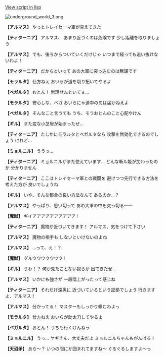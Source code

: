 [View script in lisp](../scripts/101004011.txt)

![underground_world_3.png](../images/backgrounds/underground_world_3.png)

**【アルマス】**
やっとトレイセーマ軍が見えてきた

**【ティターニア】**
アルマス、
あまり近づくのは危険です
少し距離を取りましょう

**【アルマス】**
でも、後ろからついていくだけじゃ
いつまで経っても追い抜けないわよ！

**【ティターニア】**
だからといって
あの大軍に突っ込むのは無謀です

**【モラルタ】**
仕方ねえ
おいらが道を切り拓いてやるよ

**【ベガルタ】**
おとん！
無理せんといてぇ…

**【モラルタ】**
安心しな、ベガ
おいらにゃ連中の刃は届かねえよ

**【ベガルタ】**
そんなこと言うても
うち、モラおとんのこと心配やけん

**【ギル】**
また変な小芝居が始まったぜ…

**【ティターニア】**
たしかにモラルタとベガルタなら
攻撃を無効化できるのでしょう
けれど…

**【ミョルニル】**
ううっ…

**【ティターニア】**
ミョルニルがまた怯えています…
どんな斬ル姫が加わったのか
分かりません

**【ティターニア】**
ここはトレイセーマ軍との戦闘を
避けつつ先行できる方法を考えた方が
良いでしょうね

**【ギル】**
いや、そんな都合の良い方法なんて
あるのか…？

**【アルマス】**
やっぱり、思い切って
あの大軍の中を突っ切る――

**【魔獣】**
ギイアアアアアアアアアア！

**【ティターニア】**
魔物が近づいてきます！
アルマス、気をつけて下さい

**【アルマス】**
魔物の相手も
しないといけないのよね

**【アルマス】**
…って、え！？

**【魔獣】**
グルウウウウウウウ！

**【ギル】**
うわ！？
何か見たことない奴らが
出てきたぜ…

**【アルマス】**
いかにも強さが
一段階上がったって感じね

**【ティターニア】**
それだけ深奥に
近づいているという証拠でしょう
行きますよ、アルマス！

**【アルマス】**
分かってる！
マスターもしっかり頼むわよっ

**【モラルタ】**
仕方ねえ
おいらが助太刀してやるよ

**【ベガルタ】**
おとん！
うちも行くけんねっ

**【ミョルニル】**
うっ…
ヤギさん、大丈夫だよ
ミョルニルちゃんもがんばる！

**【天沼矛】**
あら～？
いつの間にか囲まれてますね～
ぐるぐるしますよ～っ